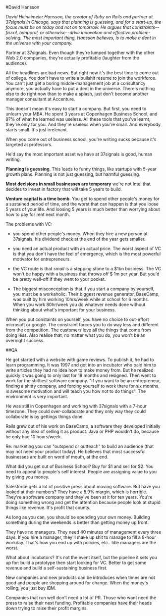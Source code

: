 #David Hansson

*David Heineimeier Hansson, the creator of Ruby on Rails and partner at 37signals in Chicago, says that planning is guessing, and for a start-up, the focus must be on today and not on tomorrow. He argues that constraints--fiscal, temporal, or otherwise--drive innovation and effective problem-solving. The most important thing, Hansson believes, is to make a dent in the universe with your company.*

Partner at 37signals. Even though they're lumped together with the other Web 2.0 companies, they're actually profitable (laughter from the audience).

All the headlines are bad news. But right now it's the best time to come out of college. You don't have to write a bullshit resume to join the workforce. You can't just get a boring middle-management job at a consultancy anymore, you actually have to put a dent in the universe. There's nothing else to do right now than to make a splash, just don't become another manager consultant at Accenture.

This doesn't mean it's easy to start a company. But first, you need to unlearn your MBA. He spent 3 years at Copenhagen Business School, and 97% of what he learned was useless. All these tools that you've learnt, they're only for you. And they're useless when you're small. And everybody starts small. It's just irrelevant.

When you come out of business school, you're writing sucks because it's targeted at professors.

He'd say the most important asset we have at 37signals is good, human writing.

**Planning is guessing**. This leads to funny things, like startups with 5-year growth plans. Planning is not just guessing, but harmful guessing.

**Most decisions in small businesses are temporary** we're not Intel that decides to invest in factory that will take 5 years to build.

**Venture capital is a time bomb**. You get to spend other people's money for a sustained period of time, and the worst that can happen is that you loose 5 years of your life. And loosing 5 years is much better than worrying about how to pay for rent next month.

The problems with VC:

- you spend other people's money. When they hire a new person at 37signals, his dividend check at the end of the year gets smaller.

- you need an actual product with an actual price. The worst aspect of VC is that you don't have the feel of emergency, which is the most powerful motivator for entrepreneurs.

- the VC route is that *small* is a stepping stone to a $1bn business. The VC won't be happy with a business that throws off $ 1m per year. But you'd be pretty well-off if they went to your pocket.

- The biggest misconception is that if you start a company by yourself, you must be a workaholic. Their biggest revenue generator, BaseCamp, was built by him working 10hrs/week while at school for 6 months. When you work 80hr/week you do whatever needs done without thinking about what's important for your business.

When you put constaints on yourself, you have no choice to out-effort microsoft or google. The constraint forces you to do way less and different from the competition. The customers love all the things that come from doing less. Also realise that, no matter what you do, you won't be an overnight success.

##QA

He got started with a website with game reviews. To publish it, he had to learn programming. It was 1997 and got into an incubator who paid him to write articles they had no idea how to make money from. But he realized quickly it was going to only last for 18 months and resigned. Then went to work for the shittiest software company. "If you want to be an entrepreneur, finding a shitty company, and forcing yourself to work there for six months, is awesome motivation and will teach you how not to do things". The environment is very important.

He was still in Copenhagen and working with 37signals with a 7-hour timezone. They could over-collaborate and they only way they could collaborate is by gettings things done.

Rails grew out of his work on BaseCamp, a software they developed initially without any idea of selling it as product. Java or PHP wouldn't do, because he only had 10 hours/week.

Re: marketing you can "outspend or outteach" to build an audience (that may not need your product today). He believes that most successful businesses are built on word of mouth, at the end.

What did you get out of Business School? Buy for $1 and sell for $2. You need to appeal to people's self interest. People are assigning value to you by giving you money.

Salesforce gets a lot of positive press about moving software. But have you looked at their numbers? They have a 5.9% margin, which is horrible. They're a software company and they've been at it for ten years. You're doing something wrong and get the attention because people look at stupid things like revenue. It's profit that counts.

As long as you can, you should be spending your own money. Building something during the weekends is better than getting money up front.

They have no managers. They need 40 minutes of management every three days. If you hire a manager, they'll make up shit to manage to fill a 8-hour workday. That's how you end up with policies, etc.. Idle managers are the worst.

What about incubators? It's not the event itself, but the pipeline it sets you up for: build a prototype then start looking for VC. Better to get some revenue and build a self-sustaining business first.

New companies and new products can be introduces when times are not good and people are shopping around for change. When the money's rolling, you just buy IBM.

Companies that run well don't need a lot of PR. Those who want need the press to raise their next funding. Profitable companies have their heads down trying to raise their profit margins.